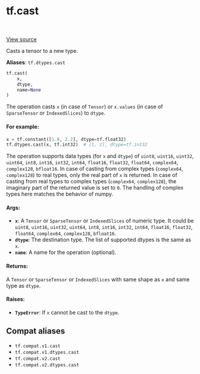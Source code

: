 <div itemscope itemtype="http://developers.google.com/ReferenceObject">
<meta itemprop="name" content="tf.cast" />
<meta itemprop="path" content="Stable" />
</div>

# tf.cast

<!-- Insert buttons and diff -->

<table class="tfo-notebook-buttons tfo-api" align="left">
</table>

<a target="_blank" href="/code/stable/tensorflow/python/ops/math_ops.py">View source</a>



Casts a tensor to a new type.

**Aliases**: `tf.dtypes.cast`

``` python
tf.cast(
    x,
    dtype,
    name=None
)
```



<!-- Placeholder for "Used in" -->

The operation casts `x` (in case of `Tensor`) or `x.values`
(in case of `SparseTensor` or `IndexedSlices`) to `dtype`.

#### For example:



```python
x = tf.constant([1.8, 2.2], dtype=tf.float32)
tf.dtypes.cast(x, tf.int32)  # [1, 2], dtype=tf.int32
```

The operation supports data types (for `x` and `dtype`) of
`uint8`, `uint16`, `uint32`, `uint64`, `int8`, `int16`, `int32`, `int64`,
`float16`, `float32`, `float64`, `complex64`, `complex128`, `bfloat16`.
In case of casting from complex types (`complex64`, `complex128`) to real
types, only the real part of `x` is returned. In case of casting from real
types to complex types (`complex64`, `complex128`), the imaginary part of the
returned value is set to `0`. The handling of complex types here matches the
behavior of numpy.

#### Args:


* <b>`x`</b>: A `Tensor` or `SparseTensor` or `IndexedSlices` of numeric type. It could
  be `uint8`, `uint16`, `uint32`, `uint64`, `int8`, `int16`, `int32`,
  `int64`, `float16`, `float32`, `float64`, `complex64`, `complex128`,
  `bfloat16`.
* <b>`dtype`</b>: The destination type. The list of supported dtypes is the same as
  `x`.
* <b>`name`</b>: A name for the operation (optional).


#### Returns:

A `Tensor` or `SparseTensor` or `IndexedSlices` with same shape as `x` and
  same type as `dtype`.



#### Raises:


* <b>`TypeError`</b>: If `x` cannot be cast to the `dtype`.

## Compat aliases

* `tf.compat.v1.cast`
* `tf.compat.v1.dtypes.cast`
* `tf.compat.v2.cast`
* `tf.compat.v2.dtypes.cast`

